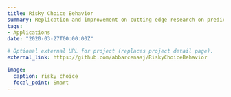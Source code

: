 ```yaml
---
title: Risky Choice Behavior
summary: Replication and improvement on cutting edge research on predicting risky choices at an individual and aggregated level.
tags:
- Applications
date: "2020-03-27T00:00:00Z"

# Optional external URL for project (replaces project detail page).
external_link: https://github.com/abbarcenasj/RiskyChoiceBehavior

image:
  caption: risky choice
  focal_point: Smart
---
```

